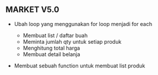 ## MARKET V5.0

- Ubah loop yang menggunakan for loop menjadi for each
    - Membuat list / daftar buah
    - Meminta jumlah qty untuk setiap produk
    - Menghitung total harga
    - Membuat detail belanja
    
- Membuat sebuah function untuk membuat list produk